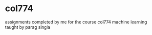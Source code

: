 # col774
assignments completed by me for the course col774 machine learning taught by parag singla  
